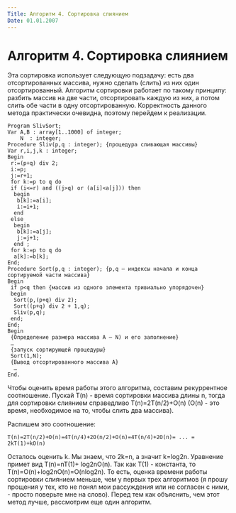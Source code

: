 ```yaml
---
Title: Алгоритм 4. Сортировка слиянием
Date: 01.01.2007
---
```



Алгоритм 4. Сортировка слиянием
===============================

Эта сортировка использует следующую подзадачу: есть два отсортированных
массива, нужно сделать (слить) из них один отсортированный. Алгоритм
сортировки работает по такому принципу: разбить массив на две части,
отсортировать каждую из них, а потом слить обе части в одну
отсортированную. Корректность данного метода практически очевидна,
поэтому перейдем к реализации.

    Program SlivSort;
    Var A,B : array[1..1000] of integer;
        N  : integer; 
    Procedure Sliv(p,q : integer); {процедура сливающая массивы}
    Var r,i,j,k : integer;
    Begin
     r:=(p+q) div 2;
     i:=p;
     j:=r+1;
     for k:=p to q do
     if (i<=r) and ((j>q) or (a[i]<a[j])) then
      begin 
       b[k]:=a[i];
       i:=i+1;
      end
     else
      begin
       b[k]:=a[j];
       j:=j+1;
      end ;
     for k:=p to q do
      a[k]:=b[k];
    End;
    Procedure Sort(p,q : integer); {p,q — индексы начала и конца сортируемой части массива}
    Begin
     if p<q then {массив из одного элемента тривиально упорядочен}
     begin
      Sort(p,(p+q) div 2);
      Sort((p+q) div 2 + 1,q);
      Sliv(p,q);
     end;
    End;
    Begin
     {Определение размера массива A — N) и его заполнение}
     …
     {запуск сортирующей процедуры}
     Sort(1,N);
     {Вывод отсортированного массива A}
      …
    End.

Чтобы оценить время работы этого алгоритма, составим рекуррентное
соотношение. Пускай T(n) - время сортировки массива длины n, тогда для
сортировки слиянием справедливо T(n)=2T(n/2)+O(n) (O(n) - это время,
необходимое на то, чтобы слить два массива).

Распишем это соотношение:

    T(n)=2T(n/2)+O(n)=4T(n/4)+2O(n/2)+O(n)=4T(n/4)+2O(n)= ... = 2kT(1)+kO(n)

Осталось оценить k. Мы знаем, что 2k=n, а значит k=log2n. Уравнение
примет вид T(n)=nT(1)+ log2nO(n). Так как T(1) - константа, то
T(n)=O(n)+log2nO(n)=O(nlog2n). То есть, оценка времени работы сортировки
слиянием меньше, чем у первых трех алгоритмов (я прошу прощения у тех,
кто не понял мои рассуждения или не согласен с ними, - просто поверьте
мне на слово). Перед тем как объяснить, чем этот метод лучше, рассмотрим
еще один алгоритм.
